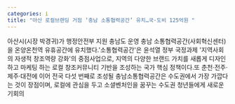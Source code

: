 ```yaml
---
categories: i
title: "아산 로컬브랜딩 거점 ‘충남 소통협력공간’ 유치…국·도비 125억원 "
---
```

아산시(시장 박경귀)가 행정안전부 지원 충남도 운영 충남 소통협력공간(사회혁신센터)을 온양온천역 유휴공간에 유치했다.&#39;소통협력공간&#39;은 윤석열 정부 국정과제 &#39;지역사회의 자생적 창조역량 강화&#39;의 중점사업으로, 지역의 다양한 브랜드 가치를 새롭게 디자인하고 마케팅 하는 로컬 창조커뮤니티 기반을 조성하는 국가 핵심 정책이다.또 춘천·전주·제주·대전에 이어 전국 다섯 번째로 조성될 충남소통협력공간은 수도권에서 가장 가깝다는 것이 장점이며, 로컬에 관심을 두고 소셜벤처인을 꿈꾸는 수도권 청년들에게 새로운 기회의